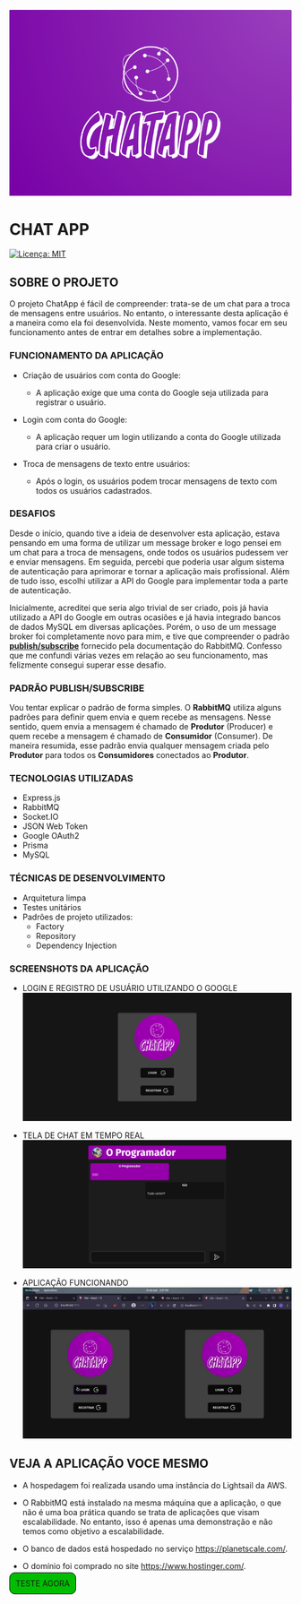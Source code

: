 ![Logo do ChatApp](documentation/images/chatAppLogo.png)

# CHAT APP

[![Licença: MIT](https://img.shields.io/badge/Licença-MIT-green.svg)](https://github.com/luizrgf2/chat/blob/main/LICENSE)

## SOBRE O PROJETO 

O projeto ChatApp é fácil de compreender: trata-se de um chat para a troca de mensagens entre usuários. No entanto, o interessante desta aplicação é a maneira como ela foi desenvolvida. Neste momento, vamos focar em seu funcionamento antes de entrar em detalhes sobre a implementação.

### FUNCIONAMENTO DA APLICAÇÃO

- Criação de usuários com conta do Google:
    - A aplicação exige que uma conta do Google seja utilizada para registrar o usuário.

- Login com conta do Google:
    - A aplicação requer um login utilizando a conta do Google utilizada para criar o usuário.

- Troca de mensagens de texto entre usuários:
    - Após o login, os usuários podem trocar mensagens de texto com todos os usuários cadastrados.

### DESAFIOS

Desde o início, quando tive a ideia de desenvolver esta aplicação, estava pensando em uma forma de utilizar um message broker e logo pensei em um chat para a troca de mensagens, onde todos os usuários pudessem ver e enviar mensagens. Em seguida, percebi que poderia usar algum sistema de autenticação para aprimorar e tornar a aplicação mais profissional. Além de tudo isso, escolhi utilizar a API do Google para implementar toda a parte de autenticação.

Inicialmente, acreditei que seria algo trivial de ser criado, pois já havia utilizado a API do Google em outras ocasiões e já havia integrado bancos de dados MySQL em diversas aplicações. Porém, o uso de um message broker foi completamente novo para mim, e tive que compreender o padrão [**publish/subscribe**](https://www.rabbitmq.com/tutorials/tutorial-three-javascript.html) fornecido pela documentação do RabbitMQ. Confesso que me confundi várias vezes em relação ao seu funcionamento, mas felizmente consegui superar esse desafio.

### PADRÃO PUBLISH/SUBSCRIBE

Vou tentar explicar o padrão de forma simples. O **RabbitMQ** utiliza alguns padrões para definir quem envia e quem recebe as mensagens. Nesse sentido, quem envia a mensagem é chamado de **Produtor** (Producer) e quem recebe a mensagem é chamado de **Consumidor** (Consumer). De maneira resumida, esse padrão envia qualquer mensagem criada pelo **Produtor** para todos os **Consumidores** conectados ao **Produtor**.

### TECNOLOGIAS UTILIZADAS

- Express.js
- RabbitMQ
- Socket.IO
- JSON Web Token
- Google OAuth2
- Prisma
- MySQL

### TÉCNICAS DE DESENVOLVIMENTO

- Arquitetura limpa
- Testes unitários
- Padrões de projeto utilizados:
    - Factory
    - Repository
    - Dependency Injection

### SCREENSHOTS DA APLICAÇÃO

- LOGIN E REGISTRO DE USUÁRIO UTILIZANDO O GOOGLE
 <img src="documentation/images/login.png"></img>

- TELA DE CHAT EM TEMPO REAL
 <img src="documentation/images/chat.png"></img>


- APLICAÇÃO FUNCIONANDO
 <img src="documentation/images/appRun.gif"></img>

## VEJA A APLICAÇÃO VOCE MESMO

- A hospedagem foi realizada usando uma instância do Lightsail da AWS.

- O RabbitMQ está instalado na mesma máquina que a aplicação, o que não é uma boa prática quando se trata de aplicações que visam escalabilidade. No entanto, isso é apenas uma demonstração e não temos como objetivo a escalabilidade.

- O banco de dados está hospedado no serviço https://planetscale.com/.

- O domínio foi comprado no site https://www.hostinger.com/.

<a style="border: 1px solid black; padding:10px; background-color: rgb(0, 189, 0); border-radius:10px">TESTE AGORA</a>